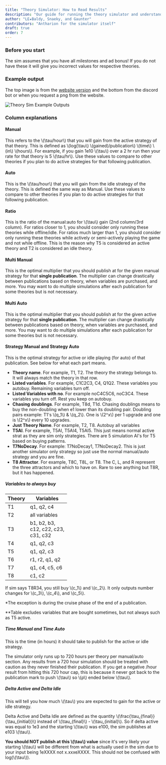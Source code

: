 ```yaml
---
title: "Theory Simulator: How to Read Results"
description: "Our guide for running the theory simulator and understanding the results."
author: "LE★Baldy, Snaeky, and Gaunter"
contributors: "Antharion for the simulator itself"
draft: true
order: 7
---
```


### Before you start

The sim assumes that you have all milestones and ad bonus! If you do
not have these it will give you incorrect values for respective theories.

### Example output
The top image is from the [website version](https://bit.ly/anthsim) and
the bottom from the discord bot or when you request a png from the
website.

![Theory Sim Example Outputs](/images/TheorySimExampleOutputs.png)

### Column explanations
#### Manual
This refers to the \\(\tau/hour\\) that you will gain from the active strategy of that theory.
This is defined as \\(log(\tau\\) \\(gained)/publication\\) \\(time\\) \\(in\\) \\(hours\\).
For example, if you gain 1e10 \\(\tau\\) over a 2 hr run then your rate for that theory is 5 \\(\tau/hr\\).
Use these values to compare to other theories if you plan to do active strategies for that following publication.

#### Auto
This is the \\(\tau/hour\\) that you will gain from the idle strategy of the theory.
This is defined the same way as Manual.
Use these values to compare to other theories if you plan to do active strategies for that following publication.

#### Ratio
This is the ratio of the manual:auto for \\(\tau\\) gain (2nd column/3rd column).
For ratios closer to 1, you should consider only running these theories while offline/idle.
For ratios much larger than 1, you should consider only running these theories while actively or semi-actively playing the game and not while offline.
This is the reason why T5 is considered an active theory and T2 is considered an idle theory.

#### Multi Manual
This is the optimal multiplier that you should publish at for the given manual strategy for that **single publication**.
The multiplier can change drastically between publications based on theory, when variables are purchased, and more.
You may want to do multiple simulations after each publication for some theories but is not necessary.

#### Multi Auto
This is the optimal multiplier that you should publish at for the given active strategy for that **single publication**.
The multiplier can change drastically between publications based on theory, when variables are purchased, and more.
You may want to do multiple simulations after each publication for some theories but is not necessary.

#### Strategy Manual and Strategy Auto
This is the optimal strategy for active or idle playing (for auto) of
that publication. See below for what each part means.

 - **Theory name**. For example, T1, T2. The theory the strategy
   belongs to. It will always match the theory in that row.
 - **Listed variables**. For example, C1C2C3, C4, Q1Q2.  These variables
   you autobuy. Remaining variables turn off.
 - **Listed Variables with no**. For example noC4C5C6, noC3C4. These
   variables you turn off. Rest you keep on autobuy.
 - **Chasing doublings**. For example, T8d, T1d. Chasing doublings means
   to buy the non-doubling when e1 lower than its doubling pair. Doubling
   pairs example: T1's \\(q_1\\) & \\(q_2\\). One is \\(2^x\\) per 1
   upgrade and one is \\(2^x\\) every 10 upgrades.
 - **Just Theory Name**. For example, T2, T8. Autobuy all variables
 - **T5AI**. For example, T5AI, T5AI4, T5AI5. This just means normal
   active strat as they are sim only strategies. There are 5 simulation
   AI's for T5 based on buying patterns.
 - **T7NoDecay**. For example: T7NoDecay1, T7NoDecay2. This is just another simulator only strategy so just use the normal manual/auto strategy and you are fine.
 - **T8  Attractor**. For example, T8C, T8L, or T8. The C, L, and R
   represent the three attractors and which to have on. Rare to
   see anything but T8R, but it has happened.

##### Variables to always buy
Theory | Variables
--- | ---
T1 | q1, q2, c4
T2 | all variables
T3 | b1, b2, b3, <br> c12, c22, c23, <br> c31, c32
T4 | q1, q2, c3
T5 | q1, q2, c3
T6 | r1, r2, q1, q2
T7 | q1, c4, c5, c6
T8 | c1, c2

If sim says T8R34, you still buy \\(c_1\\) and \\(c_2\\). It only outputs number changes for \\(c_3\\), \\(c_4\\), and \\(c_5\\).

\*The exception is during the cruise phase of the end of a publication.

\*\*Table excludes variables that are bought sometimes, but not always such as T5 active.

##### Time Manual and Time Auto
This is the time (in hours) it should take to publish for the active or idle strategy.

The simulator only runs up to 720 hours per theory per manual/auto section.
Any results from a 720 hour simulation should be treated with caution as they never finished their publication.
If you get a negative /hour result from hitting this 720 hour cap, this is because it never got back to the publication mark to push \\(\tau\\) so \\(ρ\\) ended below \\(\tau\\).

##### Delta Active and Delta Idle
This will tell you how much \\(\tau\\) you are expected to gain for the active or idle strategy.

Delta Active and Delta Idle are defined as the quantity \\(\frac{\tau_{final}}{\tau_{initial}}\\) instead of \\(\tau_{final}\\) - \\(\tau_{initial}\\).
So if delta active was equal to 1e3 and the starting \\(\tau\\) was e100, the sim publishes at e103 \\(\tau\\).

**You should NOT publish at this \\(\tau\\) value** since it's very likely your starting \\(\tau\\) will be different from what is actually used in the sim due to your input being 1eXXXX not x.xxxeXXXX.
This should not be confused with log(\\(\tau\\)).

